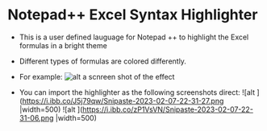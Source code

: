 # Notepad++ Excel Syntax Highlighter
- This is a user defined lauguage for Notepad ++ to highlight the Excel formulas in a bright theme
- Different types of formulas are colored differently.
- For example:
![alt a scnreen shot of the effect](https://i.ibb.co/YW7GqZt/Snipaste-2023-02-07-22-27-18.png)

- You can import the highlighter as the following screenshots direct:
![alt ](https://i.ibb.co/J5j79qw/Snipaste-2023-02-07-22-31-27.png |width=500)
![alt ](https://i.ibb.co/zP1VsVN/Snipaste-2023-02-07-22-31-06.png |width=500)

